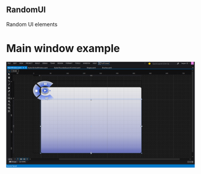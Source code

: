 ## RandomUI
Random UI elements

# Main window example
![alt tag](https://raw.githubusercontent.com/jasper22/RandomUI/master/GithubImages/MainWindow.png)

